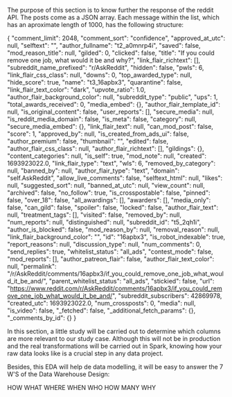 The purpose of this section is to know further the response of the reddit API. The posts come as a JSON array. Each message within the list, which has an aproximate length of 1000, has the following structure:

{
    "comment_limit": 2048,
    "comment_sort": "confidence",
    "approved_at_utc": null,
    "selftext": "",
    "author_fullname": "t2_a0mnrp4i",
    "saved": false,
    "mod_reason_title": null,
    "gilded": 0,
    "clicked": false,
    "title": "If you could remove one job, what would it be and why?",
    "link_flair_richtext": [],
    "subreddit_name_prefixed": "r/AskReddit",
    "hidden": false,
    "pwls": 6,
    "link_flair_css_class": null,
    "downs": 0,
    "top_awarded_type": null,
    "hide_score": true,
    "name": "t3_16apbx3",
    "quarantine": false,
    "link_flair_text_color": "dark",
    "upvote_ratio": 1.0,
    "author_flair_background_color": null,
    "subreddit_type": "public",
    "ups": 1,
    "total_awards_received": 0,
    "media_embed": {},
    "author_flair_template_id": null,
    "is_original_content": false,
    "user_reports": [],
    "secure_media": null,
    "is_reddit_media_domain": false,
    "is_meta": false,
    "category": null,
    "secure_media_embed": {},
    "link_flair_text": null,
    "can_mod_post": false,
    "score": 1,
    "approved_by": null,
    "is_created_from_ads_ui": false,
    "author_premium": false,
    "thumbnail": "",
    "edited": false,
    "author_flair_css_class": null,
    "author_flair_richtext": [],
    "gildings": {},
    "content_categories": null,
    "is_self": true,
    "mod_note": null,
    "created": 1693923022.0,
    "link_flair_type": "text",
    "wls": 6,
    "removed_by_category": null,
    "banned_by": null,
    "author_flair_type": "text",
    "domain": "self.AskReddit",
    "allow_live_comments": false,
    "selftext_html": null,
    "likes": null,
    "suggested_sort": null,
    "banned_at_utc": null,
    "view_count": null,
    "archived": false,
    "no_follow": true,
    "is_crosspostable": false,
    "pinned": false,
    "over_18": false,
    "all_awardings": [],
    "awarders": [],
    "media_only": false,
    "can_gild": false,
    "spoiler": false,
    "locked": false,
    "author_flair_text": null,
    "treatment_tags": [],
    "visited": false,
    "removed_by": null,
    "num_reports": null,
    "distinguished": null,
    "subreddit_id": "t5_2qh1i",
    "author_is_blocked": false,
    "mod_reason_by": null,
    "removal_reason": null,
    "link_flair_background_color": "",
    "id": "16apbx3",
    "is_robot_indexable": true,
    "report_reasons": null,
    "discussion_type": null,
    "num_comments": 0,
    "send_replies": true,
    "whitelist_status": "all_ads",
    "contest_mode": false,
    "mod_reports": [],
    "author_patreon_flair": false,
    "author_flair_text_color": null,
    "permalink": "/r/AskReddit/comments/16apbx3/if_you_could_remove_one_job_what_would_it_be_and/",
    "parent_whitelist_status": "all_ads",
    "stickied": false,
    "url": "https://www.reddit.com/r/AskReddit/comments/16apbx3/if_you_could_remove_one_job_what_would_it_be_and/",
    "subreddit_subscribers": 42869978,
    "created_utc": 1693923022.0,
    "num_crossposts": 0,
    "media": null,
    "is_video": false,
    "_fetched": false,
    "_additional_fetch_params": {},
    "_comments_by_id": {}
}

In this section, a little study will be carried out to determine which columns are more relevant to our study case. Although this will not be in production and the real transformations will be carried out in Spark, knowing how your raw data looks like is a crucial step in any data project.

Besides, this EDA will help de data modelling, it will be easy to answer the 7 W'S of the Data Warehouse Design:

HOW
WHAT
WHERE
WHEN
WHO
HOW MANY
WHY